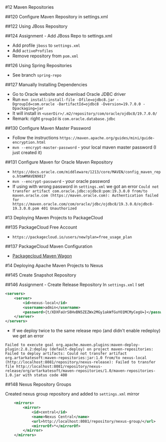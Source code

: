 #12 Maven Repositories

##120 Configure Maven Repository in settings.xml  

##122 Using JBoss Repository  

##124 Assignment - Add JBoss Repo to settings.xml
- Add profile `jboss` to `settings.xml`
- Add `activeProfiles`
- Remove repository from `pom.xml`

##126 Using Spring Repositories
- See branch `spring-repo`

##127 Manually Installing Dependencies
- Go to Oracle website and download Oracle JDBC driver
- Run `mvn install:install-file -Dfile=ojdbc8.jar -DgroupId=com.oracle -DartifactId=ojdbc8 -Dversion=19.7.0.0 -Dpackaging=jar`
- It will install in `<userDir>/.m2/repository/com/oracle/ojdbc8/19.7.0.0/` 
- Remark: right `groupId` is `com.oracle.database.jdbc`

##130 Configure Maven Master Password
- Follow the instructions `https://maven.apache.org/guides/mini/guide-encryption.html`
- `mvn --encrypt-master-password` - your local maven master password (I just created it)

##131 Configure Maven for Oracle Maven Repository
- `https://docs.oracle.com/middleware/1213/core/MAVEN/config_maven_repo.htm#MAVEN9017`
- `mvn --encrypt-password` - your oracle password
- If using with wrong password in `settings.xml` we got an error `Could not transfer artifact com.oracle.jdbc:ojdbc8:pom:19.3.0.0 from/to maven.oracle.com (https://maven.oracle.com): Authentication failed for https://maven.oracle.com/com/oracle/jdbc/ojdbc8/19.3.0.0/ojdbc8-19.3.0.0.pom 401 Unauthorized`

#13 Deploying Maven Projects to PackageCloud

##135 PackageCloud Free Account
- `https://packagecloud.io/users/new?plan=free_usage_plan`

##137 PackageCloud Maven Configuration
- [Packagecloud Maven Wagon](https://github.com/computology/maven-packagecloud-wagon)

#14 Deploying Apache Maven Projects to Nexus

##145 Create Snapshot Repository

##146 Assignment - Create Release Repository
In `settings.xml` I set
```xml
<servers>
    <server>
        <id>nexus-local</id>
        <username>admin</username>
        <password>{t/XDXFaUrS8HvBN5ZEZWx2MGy1akWfGuYO1MCMyCegU=}</password>
    </server>
</servers>
```
- If we deploy twice to the same release repo (and didn't enable redeploy) we get an error
```
Failed to execute goal org.apache.maven.plugins:maven-deploy-plugin:2.8.2:deploy (default-deploy) on project maven-repositories: Failed to deploy artifacts: Could not transfer artifact org.artarkatesoft:maven-repositories:jar:1.0 from/to nexus-local (http://localhost:8081/repository/nexus-release): Failed to transfer file http://localhost:8081/repository/nexus-release/org/artarkatesoft/maven-repositories/1.0/maven-repositories-1.0.jar with status code 400
```

##148 Nexus Repository Groups

Created nexus group repository and added to `settings.xml` mirror
```xml
    <mirrors>
        <mirror>
            <id>central</id>
            <name>Nexus Central</name>
            <url>http://localhost:8081/repository/nexus-group/</url>
            <mirrorOf>*</mirrorOf>
        </mirror>
    </mirrors>
```
 

